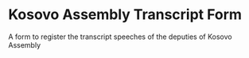 Kosovo Assembly Transcript Form
==========================

A form to register the transcript speeches of the deputies of Kosovo Assembly

